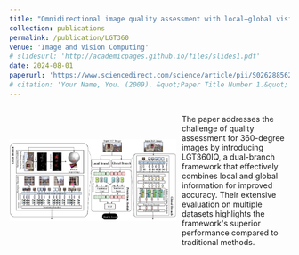 ```yaml
---
title: "Omnidirectional image quality assessment with local–global vision transformers"
collection: publications
permalink: /publication/LGT360
venue: 'Image and Vision Computing'
# slidesurl: 'http://academicpages.github.io/files/slides1.pdf'
date: 2024-08-01
paperurl: 'https://www.sciencedirect.com/science/article/pii/S0262885624002567'
# citation: 'Your Name, You. (2009). &quot;Paper Title Number 1.&quot; <i>Journal 1</i>. 1(1).'
---
```


<div style="display: flex; align-items: center;">
  <img src="../images/LGT360.png" alt="360° Image" style="width: 300px; margin-right: 10px;">
  <p>
    The paper addresses the challenge of quality assessment for 360-degree images by introducing LGT360IQ, a dual-branch framework that effectively combines local and global information for improved accuracy. Their extensive evaluation on multiple datasets highlights the framework's superior performance compared to traditional methods.
  </p>
</div>



